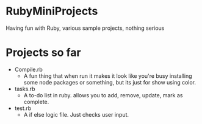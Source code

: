 # RubyMiniProjects
Having fun with Ruby, various sample projects, nothing serious


# Projects so far
- Compile.rb
    -  A fun thing that when run it makes it look like you're busy installing some node packages or something, but its just for show using color.
- tasks.rb
    - A to-do list in ruby. allows you to add, remove, update, mark as complete.
- test.rb
    - A if else logic file. Just checks user input.
